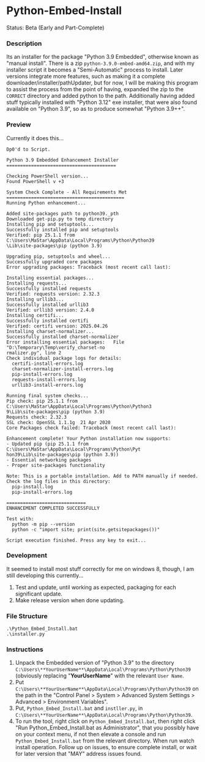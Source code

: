 # Python-Embed-Install
Status: Beta (Early and Part-Complete)

### Description
Its an installer for the package "Python 3.9 Embedded", otherwise known as "manual install". There is a zip `python-3.9.0-embed-amd64.zip`, and with my installer script it becomes a "Semi-Automatic" process to install. Later versions integrate more features, such as making it a complete downloader/installer/pathUpdater, but for now, I will be making this program to assist the process from the point of having, expanded the zip to the `CORRECT` directory and added python to the path. Additionally having added stuff typically installed with "Python 3.12" exe installer, that were also found available on "Python 3.9", so as to produce somewhat "Python 3.9++".

### Preview
Currently it does this...
```
Dp0'd to Script.

Python 3.9 Embedded Enhancement Installer
========================================

Checking PowerShell version...
Found PowerShell v +3

System Check Complete - All Requirements Met
===========================================
Running Python enhancement...

Added site-packages path to python39._pth
Downloaded get-pip.py to temp directory
Installing pip and setuptools...
Successfully installed pip and setuptools
Verified: pip 25.1.1 from C:\Users\MaStar\AppData\Local\Programs\Python\Python39
\Lib\site-packages\pip (python 3.9)

Upgrading pip, setuptools and wheel...
Successfully upgraded core packages
Error upgrading packages: Traceback (most recent call last):

Installing essential packages...
Installing requests...
Successfully installed requests
Verified: requests version: 2.32.3
Installing urllib3...
Successfully installed urllib3
Verified: urllib3 version: 2.4.0
Installing certifi...
Successfully installed certifi
Verified: certifi version: 2025.04.26
Installing charset-normalizer...
Successfully installed charset-normalizer
Error installing essential packages:   File "D:\Temporary\Temp\verify_charset-no
rmalizer.py", line 2
Check individual package logs for details:
  certifi-install-errors.log
  charset-normalizer-install-errors.log
  pip-install-errors.log
  requests-install-errors.log
  urllib3-install-errors.log

Running final system checks...
Pip check: pip 25.1.1 from C:\Users\MaStar\AppData\Local\Programs\Python\Python3
9\Lib\site-packages\pip (python 3.9)
Requests check: 2.32.3
SSL check: OpenSSL 1.1.1g  21 Apr 2020
Core Packages check failed: Traceback (most recent call last):

Enhancement complete! Your Python installation now supports:
- Updated pip (pip 25.1.1 from C:\Users\MaStar\AppData\Local\Programs\Python\Pyt
hon39\Lib\site-packages\pip (python 3.9))
- Essential networking packages
- Proper site-packages functionality

Note: This is a portable installation. Add to PATH manually if needed.
Check the log files in this directory:
  pip-install.log
  pip-install-errors.log

=============================
ENHANCEMENT COMPLETED SUCCESSFULLY

Test with:
  python -m pip --version
  python -c "import site; print(site.getsitepackages())"

Script execution finished. Press any key to exit...

```

### Development
It seemed to install most stuff correctly for me on windows 8, though, I am still developing this currently...
1. Test and update, until working as expected, packaging for each significant update.
2. Make release version when done updating.

### File Structure
```
.\Python_Embed_Install.bat
.\installer.py
```

### Instructions
1. Unpack the Embedded version of "Python 3.9" to the directory `C:\Users\**YourUserName**\AppData\Local\Programs\Python\Python39` (obviously replacing "**YourUserName**" with the relevant `User Name`. 
2. Put `C:\Users\**YourUserName**\AppData\Local\Programs\Python\Python39` on the path in the "Control Panel > System > Advanced System Settings > Advanced > Environment Variables". 
3. Put, `Python_Embed_Install.bat` and `instller.py`, in `C:\Users\**YourUserName**\AppData\Local\Programs\Python\Python39`.
4. To run the tool, right click on `Python_Embed_Install.bat`, then right click "Run Python_Embed_Install.bat as Administrator", that you possibly have on your context menu, if not then elevate a console and run `Python_Embed_Install.bat` from the relevant directory. When run watch install operation. Follow up on issues, to ensure complete install, or wait for later version that "MAY" address issues found.
